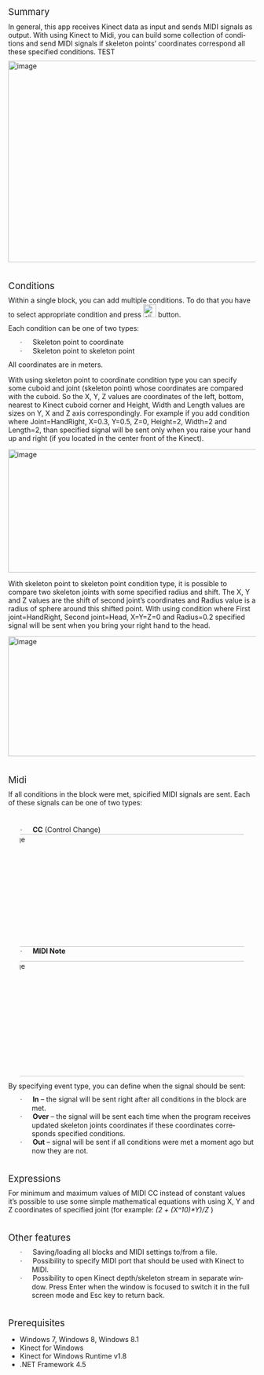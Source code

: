 <p style="margin:0cm 0cm 8pt"><span lang="EN-US" style="font-size:14pt; line-height:107%">Summary</span></p>
<p style="margin:0cm 0cm 8pt"><span lang="EN-US">In general, this app receives Kinect data as input and sends MIDI signals as output. With using Kinect to Midi, you can build some collection of conditions and send MIDI signals if skeleton points’ coordinates
 correspond all these specified conditions. TEST </span></p>
<p style="margin:0cm 0cm 8pt"><a href="http://download-codeplex.sec.s-msft.com/Download?ProjectName=kinecttomidi&DownloadId=826506"><img title="image" border="0" alt="image" src="http://download-codeplex.sec.s-msft.com/Download?ProjectName=kinecttomidi&DownloadId=826507" width="690" height="410" style="border-left-width:0px; border-right-width:0px; border-bottom-width:0px; padding-top:0px; padding-left:0px; display:inline; padding-right:0px; border-top-width:0px"></a></p>
<p style="margin:0cm 0cm 8pt">&nbsp;</p>
<p style="margin:0cm 0cm 8pt"><span lang="EN-US" style="font-size:14pt; line-height:107%">Conditions</span></p>
<p style="margin:0cm 0cm 8pt">Within a single block, you can add multiple conditions. To do that you have to select appropriate condition and press
<a href="http://download-codeplex.sec.s-msft.com/Download?ProjectName=kinecttomidi&DownloadId=1436136">
<img title="clip_image002" border="0" alt="clip_image002" src="http://download-codeplex.sec.s-msft.com/Download?ProjectName=kinecttomidi&DownloadId=1436137" width="26" height="26" style="border-left-width:0px; border-right-width:0px; border-bottom-width:0px; padding-top:0px; padding-left:0px; display:inline; padding-right:0px; border-top-width:0px"></a>
 button.</p>
<p style="margin:0cm 0cm 8pt"><span lang="EN-US">Each condition can be one of two types:
</span></p>
<p style="margin:0cm 0cm 0pt 36pt; text-indent:-18pt"><span lang="EN-US" style="font-family:symbol">·<span style="font:7pt 'Times New Roman'">&nbsp;&nbsp;&nbsp;&nbsp;&nbsp;&nbsp;&nbsp;&nbsp;
</span></span><span lang="EN-US">Skeleton point to coordinate</span></p>
<p style="margin:0cm 0cm 8pt 36pt; text-indent:-18pt"><span lang="EN-US" style="font-family:symbol">·<span style="font:7pt 'Times New Roman'">&nbsp;&nbsp;&nbsp;&nbsp;&nbsp;&nbsp;&nbsp;&nbsp;
</span></span><span lang="EN-US">Skeleton point to skeleton point</span></p>
<p style="margin:0cm 0cm 8pt"><span lang="EN-US">All coordinates are in meters.</span></p>
<p>With using skeleton point to coordinate condition type you can specify some cuboid and joint (skeleton point) whose coordinates are compared with the cuboid. So the X, Y, Z values are coordinates of the left, bottom, nearest to Kinect cuboid corner and Height,
 Width and Length values are sizes on Y, X and Z axis correspondingly. For example if you add condition where Joint=HandRight, X=0.3, Y=0.5, Z=0, Height=2, Width=2 and Length=2, than specified signal will be sent only when you raise your hand up and right (if
 you located in the center front of the Kinect). </p>
<p style="margin:0cm 0cm 8pt"><a href="http://download-codeplex.sec.s-msft.com/Download?ProjectName=kinecttomidi&DownloadId=826508"><img title="image" border="0" alt="image" src="http://download-codeplex.sec.s-msft.com/Download?ProjectName=kinecttomidi&DownloadId=826509" width="542" height="251" style="border-left-width:0px; border-right-width:0px; border-bottom-width:0px; padding-top:0px; padding-left:0px; display:inline; padding-right:0px; border-top-width:0px"></a></p>
<p>With skeleton point to skeleton point condition type, it is possible to compare two skeleton joints with some specified radius and shift. The X, Y and Z values are the shift of second joint’s coordinates and Radius value is a radius of sphere around this
 shifted point. With using condition where First joint=HandRight, Second joint=Head, X=Y=Z=0 and Radius=0.2 specified signal will be sent when you bring your right hand to the head.
</p>
<p style="margin:0cm 0cm 8pt"><a href="http://download-codeplex.sec.s-msft.com/Download?ProjectName=kinecttomidi&DownloadId=826510"><img title="image" border="0" alt="image" src="http://download-codeplex.sec.s-msft.com/Download?ProjectName=kinecttomidi&DownloadId=826511" width="548" height="244" style="border-left-width:0px; border-right-width:0px; border-bottom-width:0px; padding-top:0px; padding-left:0px; display:inline; padding-right:0px; border-top-width:0px"></a></p>
<p style="margin:0cm 0cm 8pt">&nbsp;</p>
<p style="margin:0cm 0cm 8pt"><span lang="EN-US" style="font-size:14pt; line-height:107%">Midi</span></p>
<p style="margin:0cm 0cm 8pt"><span lang="EN-US">If all conditions in the block were met, spicified MIDI signals are sent. Each of these signals can be one of two types:</span></p>
<p style="margin:0cm 0cm 8pt">&nbsp;</p>
<p style="margin:0cm 0cm 0pt 36pt; text-indent:-18pt"><span lang="EN-US" style="font-family:symbol">·<span style="font:7pt 'Times New Roman'">&nbsp;&nbsp;&nbsp;&nbsp;&nbsp;&nbsp;&nbsp;&nbsp;
</span></span><span lang="EN-US"><strong>CC</strong> (Control Change)</span></p>
<p style="margin:0cm 0cm 0pt 36pt; text-indent:-18pt"><a href="http://download-codeplex.sec.s-msft.com/Download?ProjectName=kinecttomidi&DownloadId=826512"><img title="image" border="0" alt="image" src="http://download-codeplex.sec.s-msft.com/Download?ProjectName=kinecttomidi&DownloadId=826513" width="529" height="229" style="border-left-width:0px; border-right-width:0px; border-bottom-width:0px; padding-top:0px; padding-left:0px; display:inline; padding-right:0px; border-top-width:0px"></a></p>
<p style="margin:0cm 0cm 8pt 36pt; text-indent:-18pt"><span lang="EN-US" style="font-family:symbol">·<span style="font:7pt 'Times New Roman'">&nbsp;&nbsp;&nbsp;&nbsp;&nbsp;&nbsp;&nbsp;&nbsp;
</span></span><span lang="EN-US"><strong>MIDI Note</strong></span></p>
<p style="margin:0cm 0cm 8pt 36pt; text-indent:-18pt"><a href="http://download-codeplex.sec.s-msft.com/Download?ProjectName=kinecttomidi&DownloadId=826514"><img title="image" border="0" alt="image" src="http://download-codeplex.sec.s-msft.com/Download?ProjectName=kinecttomidi&DownloadId=826515" width="532" height="235" style="border-left-width:0px; border-right-width:0px; border-bottom-width:0px; padding-top:0px; padding-left:0px; display:inline; padding-right:0px; border-top-width:0px"></a></p>
<p style="margin:0cm 0cm 8pt"><span lang="EN-US">By specifying event type, you can define when the signal should be sent:</span></p>
<p style="margin:0cm 0cm 0pt 36pt; text-indent:-18pt"><span lang="EN-US" style="font-family:symbol">·<span style="font:7pt 'Times New Roman'">&nbsp;&nbsp;&nbsp;&nbsp;&nbsp;&nbsp;&nbsp;&nbsp;
</span></span><strong><span lang="EN-US">In</span></strong><span lang="EN-US"> – the signal will be sent right after all conditions in the block are met.</span></p>
<p style="margin:0cm 0cm 0pt 36pt; text-indent:-18pt"><span lang="EN-US" style="font-family:symbol">·<span style="font:7pt 'Times New Roman'">&nbsp;&nbsp;&nbsp;&nbsp;&nbsp;&nbsp;&nbsp;&nbsp;
</span></span><strong><span lang="EN-US">Over</span></strong><span lang="EN-US"> – the signal will be sent each time when the program receives updated skeleton joints coordinates if these coordinates corresponds specified conditions.</span></p>
<p style="margin:0cm 0cm 8pt 36pt; text-indent:-18pt"><span lang="EN-US" style="font-family:symbol">·<span style="font:7pt 'Times New Roman'">&nbsp;&nbsp;&nbsp;&nbsp;&nbsp;&nbsp;&nbsp;&nbsp;
</span></span><strong><span lang="EN-US">Out</span></strong><span lang="EN-US"> – signal will be sent if all conditions were met a moment ago but now they are not.</span></p>
<p style="margin:0cm 0cm 8pt">&nbsp;</p>
<p style="margin:0cm 0cm 8pt"><span lang="EN-US" style="font-size:14pt; line-height:107%">Expressions</span></p>
<p style="margin:0cm 0cm 8pt"><span lang="EN-US">For minimum and maximum values of MIDI CC instead of constant values it’s possible to use some simple mathematical equations with using X, Y and Z coordinates of specified joint (for example:<em> (2 &#43; (X^10)*Y)/Z</em>
 )</span></p>
<p style="margin:0cm 0cm 8pt">&nbsp;</p>
<p style="margin:0cm 0cm 8pt"><span lang="EN-US" style="font-size:14pt; line-height:107%">Other features</span></p>
<p style="margin:0cm 0cm 0pt 36pt; text-indent:-18pt"><span lang="EN-US" style="font-family:symbol">·<span style="font:7pt 'Times New Roman'">&nbsp;&nbsp;&nbsp;&nbsp;&nbsp;&nbsp;&nbsp;&nbsp;
</span></span><span lang="EN-US">Saving/loading all blocks and MIDI settings to/from a file.
</span></p>
<p style="margin:0cm 0cm 0pt 36pt; text-indent:-18pt"><span lang="EN-US" style="font-family:symbol">·<span style="font:7pt 'Times New Roman'">&nbsp;&nbsp;&nbsp;&nbsp;&nbsp;&nbsp;&nbsp;&nbsp;
</span></span><span lang="EN-US">Possibility to specify MIDI port that should be used with Kinect to MIDI.</span></p>
<p style="margin:0cm 0cm 8pt 36pt; text-indent:-18pt"><span lang="EN-US" style="font-family:symbol">·<span style="font:7pt 'Times New Roman'">&nbsp;&nbsp;&nbsp;&nbsp;&nbsp;&nbsp;&nbsp;&nbsp;
</span></span><span lang="EN-US">Possibility to open Kinect depth/skeleton stream in separate window. Press Enter when the window is focused to switch it in the full screen mode and Esc key to return back.</span></p>
<p style="margin:0cm 0cm 8pt">&nbsp;</p>
<p style="margin:0cm 0cm 8pt"><span lang="EN-US" style="font-size:14pt; line-height:107%">Prerequisites</span></p>
<ul>
<li><span lang="EN-US" style="text-indent:-18pt">Windows 7, Windows 8, Windows 8.1</span>
</li><li><span style="background-color:transparent">Kinect for Windows</span> </li><li><span style="background-color:transparent">Kinect for Windows Runtime v1.8 </span>
</li><li><span style="background-color:transparent"></span><span style="background-color:transparent">.NET Framework 4.5</span>
</li></ul>
</div><div class="ClearBoth">
